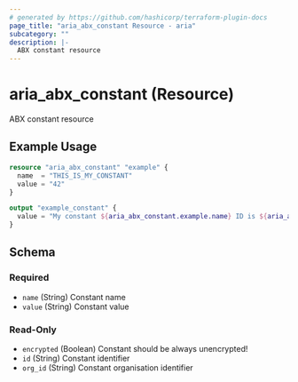```yaml
---
# generated by https://github.com/hashicorp/terraform-plugin-docs
page_title: "aria_abx_constant Resource - aria"
subcategory: ""
description: |-
  ABX constant resource
---
```


# aria_abx_constant (Resource)

ABX constant resource

## Example Usage

```terraform
resource "aria_abx_constant" "example" {
  name  = "THIS_IS_MY_CONSTANT"
  value = "42"
}

output "example_constant" {
  value = "My constant ${aria_abx_constant.example.name} ID is ${aria_abx_constant.example.id}"
}
```

<!-- schema generated by tfplugindocs -->
## Schema

### Required

- `name` (String) Constant name
- `value` (String) Constant value

### Read-Only

- `encrypted` (Boolean) Constant should be always unencrypted!
- `id` (String) Constant identifier
- `org_id` (String) Constant organisation identifier
